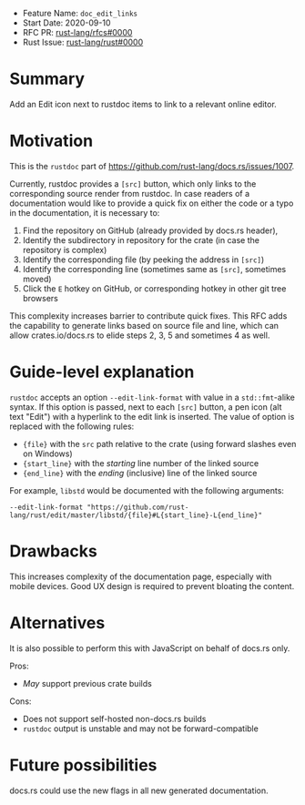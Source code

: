 - Feature Name: `doc_edit_links`
- Start Date: 2020-09-10
- RFC PR: [rust-lang/rfcs#0000](https://github.com/rust-lang/rfcs/pull/0000)
- Rust Issue: [rust-lang/rust#0000](https://github.com/rust-lang/rust/issues/0000)

# Summary
[summary]: #summary
Add an Edit icon next to rustdoc items to link to a relevant online editor.


# Motivation
[motivation]: #motivation

This is the `rustdoc` part of https://github.com/rust-lang/docs.rs/issues/1007.

Currently, rustdoc provides a `[src]` button,
which only links to the corresponding source render from rustdoc.
In case readers of a documentation would like to provide a quick fix
on either the code or a typo in the documentation,
it is necessary to:

1. Find the repository on GitHub (already provided by docs.rs header),
2. Identify the subdirectory in repository for the crate (in case the repository is complex)
3. Identify the corresponding file (by peeking the address in `[src]`)
4. Identify the corresponding line (sometimes same as `[src]`, sometimes moved)
5. Click the `E` hotkey on GitHub, or corresponding hotkey in other git tree browsers

This complexity increases barrier to contribute quick fixes.
This RFC adds the capability to generate links based on source file and line,
which can allow crates.io/docs.rs to elide steps 2, 3, 5 and sometimes 4 as well.

# Guide-level explanation
[guide-level-explanation]: #guide-level-explanation

`rustdoc` accepts an option `--edit-link-format` with value in a `std::fmt`-alike syntax.
If this option is passed, next to each `[src]` button,
a pen icon (alt text "Edit") with a hyperlink to the edit link is inserted.
The value of option is replaced with the following rules:

- `{file}` with the `src` path relative to the crate (using forward slashes even on Windows)
- `{start_line}` with the *starting* line number of the linked source
- `{end_line}` with the *ending* (inclusive) line of the linked source

For example, `libstd` would be documented with the following arguments:

```
--edit-link-format "https://github.com/rust-lang/rust/edit/master/libstd/{file}#L{start_line}-L{end_line}"
```

# Drawbacks
[drawbacks]: #drawbacks

This increases complexity of the documentation page, especially with mobile devices.
Good UX design is required to prevent bloating the content.

# Alternatives
[alternatives]: #alternatives

It is also possible to perform this with JavaScript on behalf of docs.rs only.

Pros:

- *May* support previous crate builds

Cons:

- Does not support self-hosted non-docs.rs builds
- `rustdoc` output is unstable and may not be forward-compatible

# Future possibilities
[future-possibilities]: #future-possibilities

docs.rs could use the new flags in all new generated documentation.
